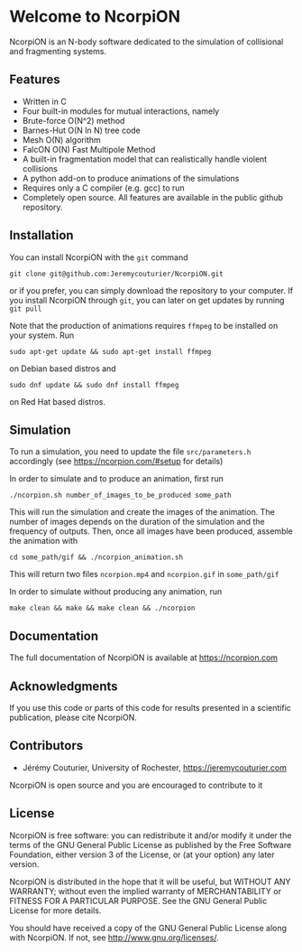 # Welcome to NcorpiON

NcorpiON is an N-body software dedicated to the simulation of collisional and fragmenting systems.


## Features

- Written in C
- Four built-in modules for mutual interactions, namely
- Brute-force O(N^2) method
- Barnes-Hut O(N ln N) tree code
- Mesh O(N) algorithm
- FalcON O(N) Fast Multipole Method
- A built-in fragmentation model that can realistically handle violent collisions
- A python add-on to produce animations of the simulations
- Requires only a C compiler (e.g. gcc) to run
- Completely open source. All features are available in the public github repository.


## Installation

You can install NcorpiON with the ```git``` command

	git clone git@github.com:Jeremycouturier/NcorpiON.git
	
or if you prefer, you can simply download the repository to your computer. If you install NcorpiON through ```git```, you can later on get updates
by running ```git pull```

Note that the production of animations requires ```ffmpeg``` to be installed on your system. Run

	sudo apt-get update && sudo apt-get install ffmpeg
	
on Debian based distros and

	sudo dnf update && sudo dnf install ffmpeg
	
on Red Hat based distros.


## Simulation

To run a simulation, you need to update the file ```src/parameters.h``` accordingly (see <https://ncorpion.com/#setup> for details)

In order to simulate and to produce an animation, first run

	./ncorpion.sh number_of_images_to_be_produced some_path
	
This will run the simulation and create the images of the animation. The number of images depends on the duration of the simulation and the
frequency of outputs. Then, once all images have been produced, assemble the animation with

	cd some_path/gif && ./ncorpion_animation.sh
	
This will return two files ```ncorpion.mp4``` and ```ncorpion.gif``` in ```some_path/gif```

In order to simulate without producing any animation, run

	make clean && make && make clean && ./ncorpion


## Documentation

The full documentation of NcorpiON is available at <https://ncorpion.com>


## Acknowledgments

If you use this code or parts of this code for results presented in a scientific publication, please cite NcorpiON.


## Contributors

- Jérémy Couturier, University of Rochester, <https://jeremycouturier.com>

NcorpiON is open source and you are encouraged to contribute to it 


## License

NcorpiON is free software: you can redistribute it and/or modify it under the terms of the GNU General Public License as published by the Free Software Foundation, either version 3 of the License, or (at your option) any later version.

NcorpiON is distributed in the hope that it will be useful, but WITHOUT ANY WARRANTY; without even the implied warranty of MERCHANTABILITY or FITNESS FOR A PARTICULAR PURPOSE.  See the GNU General Public License for more details.

You should have received a copy of the GNU General Public License along with NcorpiON.  If not, see <http://www.gnu.org/licenses/>.
